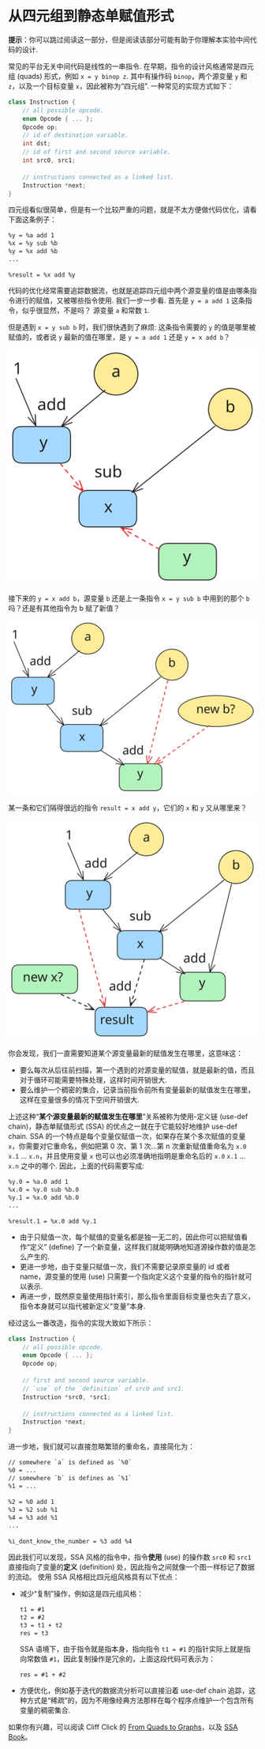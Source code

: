 # 从四元组到静态单赋值形式

**提示**：你可以跳过阅读这一部分，但是阅读该部分可能有助于你理解本实验中间代码的设计.

常见的平台无关中间代码是线性的一串指令.
在早期，指令的设计风格通常是四元组 (quads) 形式，例如 `x = y binop z`.
其中有操作码 `binop`，两个源变量 `y` 和 `z`，以及一个目标变量 `x`，因此被称为“四元组”.
一种常见的实现方式如下：

```cpp
class Instruction {
    // all possible opcode.
    enum Opcode { ... };
    Opcode op;
    // id of destination variable.
    int dst;
    // id of first and second source variable.
    int src0, src1;

    // instructions connected as a linked list.
    Instruction *next;
}
```

四元组看似很简单，但是有一个比较严重的问题，就是不太方便做代码优化，请看下面这条例子：

```plaintext
%y = %a add 1
%x = %y sub %b
%y = %x add %b
...

%result = %x add %y
```

代码的优化经常需要追踪数据流，也就是追踪四元组中两个源变量的值是由哪条指令进行的赋值，又被哪些指令使用.
我们一步一步看.
首先是 `y = a add 1` 这条指令，似乎很显然，不是吗？
源变量 `a` 和常数 `1`.

但是遇到 `x = y sub b` 时，我们很快遇到了麻烦: 这条指令需要的 `y` 的值是哪里被赋值的，或者说 `y` 最新的值在哪里，是 `y = a add 1` 还是 `y = x add b`？

![dfg01](../images/dfg01.svg)

接下来的 `y = x add b`，源变量 `b` 还是上一条指令 `x = y sub b` 中用到的那个 `b` 吗？还是有其他指令为 b 赋了新值？

![dfg02](../images/dfg02.svg)

某一条和它们隔得很远的指令 `result = x add y`，它们的 `x` 和 `y` 又从哪里来？

![dfg03](../images/dfg03.svg)

你会发现，我们一直需要知道某个源变量最新的赋值发生在哪里，这意味这：

- 要么每次从后往前扫描，第一个遇到的对源变量的赋值，就是最新的值，而且对于循环可能需要特殊处理，这样时间开销很大.
- 要么维护一个稠密的集合，记录当前指令前所有变量最新的赋值发生在哪里，这样在变量很多的情况下空间开销很大.

上述这种“**某个源变量最新的赋值发生在哪里**”关系被称为使用-定义链 (use-def chain)，静态单赋值形式 (SSA) 的优点之一就在于它能较好地维护 use-def chain.
SSA 的一个特点是每个变量仅赋值一次，如果存在某个多次赋值的变量 `x`，你需要对它重命名，例如把第 0 次、第 1 次...第 n 次重新赋值重命名为 `x.0` `x.1` ... `x.n`，并且使用变量 `x` 也可以也必须准确地指明是重命名后的 `x.0` `x.1` ... `x.n` 之中的哪个.
因此，上面的代码需要写成:

```plaintext
%y.0 = %a.0 add 1
%x.0 = %y.0 sub %b.0
%y.1 = %x.0 add %b.0
...

%result.1 = %x.0 add %y.1
```

- 由于只赋值一次，每个赋值的变量名都是独一无二的，因此你可以把赋值看作“定义” (define) 了一个新变量，这样我们就能明确地知道源操作数的值是怎么产生的.
- 更进一步地，由于变量只赋值一次，我们不需要记录原变量的 id 或者 name，源变量的使用 (use) 只需要一个指向定义这个变量的指令的指针就可以表示.
- 再进一步，既然原变量使用指针索引，那么指令里面目标变量也失去了意义，指令本身就可以指代被新定义“变量”本身.

经过这么一番改造，指令的实现大致如下所示：

```cpp
class Instruction {
    // all possible opcode.
    enum Opcode { ... };
    Opcode op;

    // first and second source variable.
    // `use` of the `definition` of src0 and src1.
    Instruction *src0, *src1;

    // instructions connected as a linked list.
    Instruction *next;
}
```

进一步地，我们就可以直接忽略繁琐的重命名，直接简化为：

```plaintext
// somewhere `a` is defined as `%0`
%0 = ...
// somewhere `b` is defines as `%1`
%1 = ...

%2 = %0 add 1
%3 = %2 sub %1
%4 = %3 add %1
...

%i_dont_know_the_number = %3 add %4
```

因此我们可以发现，SSA 风格的指令中，指令**使用** (use) 的操作数 `src0` 和 `src1` 直接指向了变量的**定义** (definition) 处，因此指令之间就像一个图一样标记了数据的流动。
使用 SSA 风格相比四元组风格具有以下优点：

- 减少“复制”操作，例如这是四元组风格：
    ```
    t1 = #1
    t2 = #2
    t3 = t1 + t2
    res = t3
    ```
    SSA 语境下，由于指令就是指本身，指向指令 `t1 = #1` 的指针实际上就是指向常数值 `#1`，因此复制操作是冗余的，上面这段代码可表示为：
    ```
    res = #1 + #2
    ```

- 方便优化，例如基于迭代的数据流分析可以直接沿着 use-def chain 追踪，这种方式是“稀疏”的，因为不用像经典方法那样在每个程序点维护一个包含所有变量的稠密集合.

如果你有兴趣，可以阅读 Cliff Click 的 [From Quads to Graphs](http://softlib.rice.edu/pub/CRPC-TRs/reports/CRPC-TR93366-S.pdf)，以及 [SSA Book](https://link.springer.com/book/10.1007/978-3-030-80515-9)。



